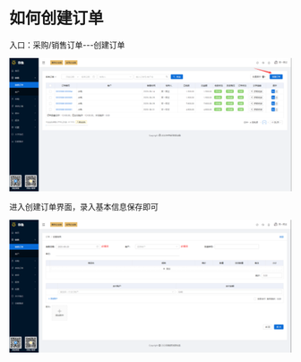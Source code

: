 # 如何创建订单

入口：采购/销售订单---创建订单

![PNG](..\image\订单管理\01-如何创建订单01.jpg)



进入创建订单界面，录入基本信息保存即可

![PNG](..\image\订单管理\01-如何创建订单02.jpg)